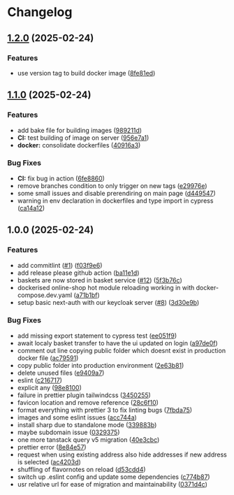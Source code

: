 # Changelog

## [1.2.0](https://github.com/KompBasEntw-HTW/online-shop/compare/v1.1.0...v1.2.0) (2025-02-24)


### Features

* use version tag to build docker image ([8fe81ed](https://github.com/KompBasEntw-HTW/online-shop/commit/8fe81ed8d473e30a9cd76abf34aba2cdd1435052))

## [1.1.0](https://github.com/KompBasEntw-HTW/online-shop/compare/v1.0.0...v1.1.0) (2025-02-24)


### Features

* add bake file for building images ([989211d](https://github.com/KompBasEntw-HTW/online-shop/commit/989211df65494a983b0061ec288f2af40564c2af))
* **CI:** test building of image on server ([956e7a1](https://github.com/KompBasEntw-HTW/online-shop/commit/956e7a1700170399c120d273bdf3218e07428b48))
* **docker:** consolidate dockerfiles ([40916a3](https://github.com/KompBasEntw-HTW/online-shop/commit/40916a34ac007ab32fe63fb23b00b853e050cb08))


### Bug Fixes

* **CI:** fix bug in action ([6fe8860](https://github.com/KompBasEntw-HTW/online-shop/commit/6fe88602bae46e174e140f3899a5c56c28b0196d))
* remove branches condition to only trigger on new tags ([e29976e](https://github.com/KompBasEntw-HTW/online-shop/commit/e29976e5bde8e849d310927f70ab84c3368035a4))
* some small issues and disable prerendiring on main page ([d449547](https://github.com/KompBasEntw-HTW/online-shop/commit/d4495472f09752839b0d1b923d220aade75ec871))
* warning in env declaration in dockerfiles and type import in cypress ([ca14a12](https://github.com/KompBasEntw-HTW/online-shop/commit/ca14a1295daca2034344d36bb2fb85397d558554))

## 1.0.0 (2025-02-24)


### Features

* add commitlint ([#1](https://github.com/KompBasEntw-HTW/online-shop/issues/1)) ([f03f9e6](https://github.com/KompBasEntw-HTW/online-shop/commit/f03f9e6a7e7336fe80caa285796cff239ba3a3c8))
* add release please github action ([ba11e1d](https://github.com/KompBasEntw-HTW/online-shop/commit/ba11e1d998ecdbe7860fecfb68085a988aff0763))
* baskets are now stored in basket service ([#12](https://github.com/KompBasEntw-HTW/online-shop/issues/12)) ([5f3b76c](https://github.com/KompBasEntw-HTW/online-shop/commit/5f3b76cb0474c5d0f4e70702ede5052c208fc3b2))
* dockerised online-shop hot module reloading working in with docker-compose.dev.yaml ([a71b1bf](https://github.com/KompBasEntw-HTW/online-shop/commit/a71b1bf0735a6031e6f96d235d42a44c4b65923d))
* setup basic next-auth with our keycloak server ([#8](https://github.com/KompBasEntw-HTW/online-shop/issues/8)) ([3d30e9b](https://github.com/KompBasEntw-HTW/online-shop/commit/3d30e9bfbc92312bceabf2224cbbbd7db879ca0b))


### Bug Fixes

* add missing export statement to cypress test ([ee051f9](https://github.com/KompBasEntw-HTW/online-shop/commit/ee051f9ffe6f3d20f4415ec5e777a8545816e659))
* await localy basket transfer to have the ui updated on login ([a97de0f](https://github.com/KompBasEntw-HTW/online-shop/commit/a97de0ff77bc0c19ddba51e4d329d38e6644523e))
* comment out line copying public folder which doesnt exist in production docker file ([ac79591](https://github.com/KompBasEntw-HTW/online-shop/commit/ac795911b45e8d9c48d4193acb04ff7619dcb631))
* copy public folder into production environment ([2e63b81](https://github.com/KompBasEntw-HTW/online-shop/commit/2e63b81fbe72f7bc3eea8d69dc2c34a512a915bf))
* delete unused files ([e9409a7](https://github.com/KompBasEntw-HTW/online-shop/commit/e9409a7067f9ee9268102408e4ee79e375cf64e5))
* eslint ([c216717](https://github.com/KompBasEntw-HTW/online-shop/commit/c2167174cbb8ddc2fb65142b1bef2ef3f2419b17))
* explicit any ([98e8100](https://github.com/KompBasEntw-HTW/online-shop/commit/98e8100f4ffbb6a0486a98433ad667e2a71eac38))
* failure in prettier plugin tailwindcss ([3450255](https://github.com/KompBasEntw-HTW/online-shop/commit/34502553177ca4f81093d58526dfe1aad868c33f))
* favicon location and remove reference ([28c6f10](https://github.com/KompBasEntw-HTW/online-shop/commit/28c6f1042da9bdea8d900642cafc54206b020454))
* format everything with prettier 3 to fix linting bugs ([7fbda75](https://github.com/KompBasEntw-HTW/online-shop/commit/7fbda7538c67bac00c5f7aef5096ef4f533580a7))
* images and some eslint issues ([acc744a](https://github.com/KompBasEntw-HTW/online-shop/commit/acc744a5ba0c7f78aeeecf453b193fe26b995e68))
* install sharp due to standalone mode ([339883b](https://github.com/KompBasEntw-HTW/online-shop/commit/339883bf806d63fd1550cc7b3ea7b34f8aa99806))
* maybe subdomain issue ([0329375](https://github.com/KompBasEntw-HTW/online-shop/commit/03293753930477a8c5e716107a1d882025567977))
* one more tanstack query v5 migration ([40e3cbc](https://github.com/KompBasEntw-HTW/online-shop/commit/40e3cbcff68ece52e83c7693d2636b55d1d73027))
* prettier error ([8e84e57](https://github.com/KompBasEntw-HTW/online-shop/commit/8e84e576892cf957cde6a13c714bc375927f053c))
* request when using existing address also hide addresses if new address is selected ([ac4203d](https://github.com/KompBasEntw-HTW/online-shop/commit/ac4203dec5d59dc5d22c65ecf8e99466f32099c5))
* shuffling of flavornotes on reload ([d53cdd4](https://github.com/KompBasEntw-HTW/online-shop/commit/d53cdd4bcad75aba16e15f82253253721ffad3c0))
* switch up .eslint config and update some dependencies ([c774b87](https://github.com/KompBasEntw-HTW/online-shop/commit/c774b87467816ffd5428e9d936b3ddbd40d9e905))
* usr relative url for ease of migration and maintainability ([0371d4c](https://github.com/KompBasEntw-HTW/online-shop/commit/0371d4c93b2c70627ce1e6ca9ae02cf18acb2258))
